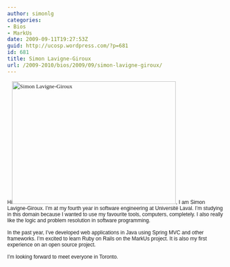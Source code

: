 ```yaml
---
author: simonlg
categories:
- Bios
- MarkUs
date: 2009-09-11T19:27:53Z
guid: http://ucosp.wordpress.com/?p=681
id: 681
title: Simon Lavigne-Giroux
url: /2009-2010/bios/2009/09/simon-lavigne-giroux/
---
```


<p style="font:12px Helvetica;margin:0;">
  Hi<span style="font-family:Georgia, 'Times New Roman', 'Bitstream Charter', Times, serif;font-size:13px;line-height:19px;"><img class="alignleft" src="http://ucosp.files.wordpress.com/2009/09/simonlg.jpg" alt="Simon Lavigne-Giroux" width="378" height="283" /><span style="font-family:Helvetica, 'Times New Roman', 'Bitstream Charter', Times, serif;line-height:normal;font-size:12px;">, I am Simon Lavigne-Giroux. I&#8217;m at my fourth year in software engineering at Université Laval. I&#8217;m studying in this domain because I wanted to use my favourite tools, computers, completely. I also really like the logic and problem resolution in software programming.</span></span>
</p>

<p style="font:12px Helvetica;min-height:14px;margin:0;">
  <p style="font:12px Helvetica;margin:0;">
    In the past year, I&#8217;ve developed web applications in Java using Spring MVC and other frameworks. I&#8217;m excited to learn Ruby on Rails on the MarkUs project. It is also my first experience on an open source project.
  </p>
  
  <p style="font:12px Helvetica;min-height:14px;margin:0;">
    <p style="font:12px Helvetica;margin:0;">
      I&#8217;m looking forward to meet everyone in Toronto.
    </p>